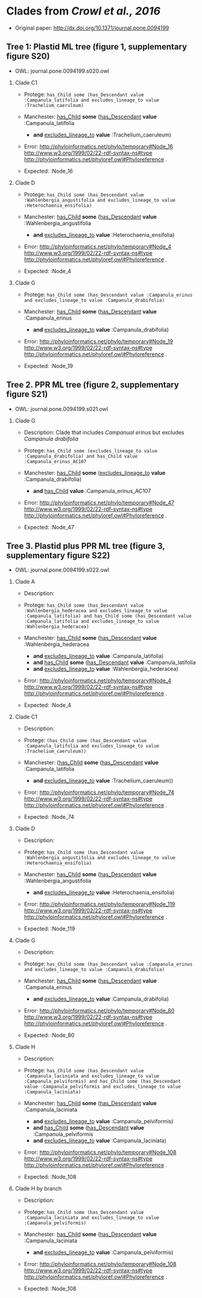 Clades from *Crowl et al., 2016*
================================

 - Original paper: http://dx.doi.org/10.1371/journal.pone.0094199

## Tree 1: Plastid ML tree (figure 1, supplementary figure S20)

 - OWL: journal.pone.0094199.s020.owl

 1. Clade C1
    - Protege: `has_Child some (has_Descendant value :Campanula_latifolia and excludes_lineage_to value :Trachelium_caeruleum)`
    - Manchester: [has_Child](http://purl.obolibrary.org/obo/CDAO_0000149) **some** ([has_Descendant](http://purl.obolibrary.org/obo/CDAO_0000174) **value** :Campanula_latifolia 
      - **and** [excludes_lineage_to](https://github.com/hlapp/phyloref/blob/c2a1b813690e3afc78c2abdacab216e368b5c83e/phyloref.owl#L61) **value** :Trachelium_caeruleum)
    - Error: <http://phyloinformatics.net/phylo/temporary#Node_16> <http://www.w3.org/1999/02/22-rdf-syntax-ns#type> <http://phyloinformatics.net/phyloref.owl#Phyloreference> .

    - Expected: :Node_16

 2. Clade D
    - Protege: `has_Child some (has_Descendant value :Wahlenbergia_angustifolia and excludes_lineage_to value :Heterochaenia_ensifolia)`
    - Manchester: [has_Child](http://purl.obolibrary.org/obo/CDAO_0000149) **some** ([has_Descendant](http://purl.obolibrary.org/obo/CDAO_0000174) **value** :Wahlenbergia_angustifolia 
      - **and** [excludes_lineage_to](https://github.com/hlapp/phyloref/blob/c2a1b813690e3afc78c2abdacab216e368b5c83e/phyloref.owl#L61) **value** :Heterochaenia_ensifolia)
    - Error: <http://phyloinformatics.net/phylo/temporary#Node_4> <http://www.w3.org/1999/02/22-rdf-syntax-ns#type> <http://phyloinformatics.net/phyloref.owl#Phyloreference> .

    - Expected: :Node_4

 3. Clade G
    - Protege: `has_Child some (has_Descendant value :Campanula_erinus and excludes_lineage_to value :Campanula_drabifolia)`
    - Manchester: [has_Child](http://purl.obolibrary.org/obo/CDAO_0000149) **some** ([has_Descendant](http://purl.obolibrary.org/obo/CDAO_0000174) **value** :Campanula_erinus 
      - **and** [excludes_lineage_to](https://github.com/hlapp/phyloref/blob/c2a1b813690e3afc78c2abdacab216e368b5c83e/phyloref.owl#L61) **value** :Campanula_drabifolia)
    - Error: <http://phyloinformatics.net/phylo/temporary#Node_19> <http://www.w3.org/1999/02/22-rdf-syntax-ns#type> <http://phyloinformatics.net/phyloref.owl#Phyloreference> .

    - Expected: :Node_19
     
## Tree 2. PPR ML tree (figure 2, supplementary figure S21)

 - OWL: journal.pone.0094199.s021.owl

 1. Clade G
    - Description: Clade that includes *Campanual erinus* but excludes *Campanula drabifolia*
    - Protege: `has_Child some (excludes_lineage_to value :Campanula_drabifolia) and has_Child value :Campanula_erinus_AC107`
    - Manchester: [has_Child](http://purl.obolibrary.org/obo/CDAO_0000149) **some** ([excludes_lineage_to](https://github.com/hlapp/phyloref/blob/c2a1b813690e3afc78c2abdacab216e368b5c83e/phyloref.owl#L61) **value** :Campanula_drabifolia) 
      - **and** [has_Child](http://purl.obolibrary.org/obo/CDAO_0000149) **value** :Campanula_erinus_AC107
    - Error: <http://phyloinformatics.net/phylo/temporary#Node_47> <http://www.w3.org/1999/02/22-rdf-syntax-ns#type> <http://phyloinformatics.net/phyloref.owl#Phyloreference> .

    - Expected: :Node_47

## Tree 3. Plastid plus PPR ML tree (figure 3, supplementary figure S22)

 - OWL: journal.pone.0094199.s022.owl
    
 1. Clade A
    - Description: 
    - Protege: `has_Child some (has_Descendant value :Wahlenbergia_hederacea and excludes_lineage_to value :Campanula_latifolia) and has_Child some (has_Descendant value :Campanula_latifolia and excludes_lineage_to value :Wahlenbergia_hederacea)`
    - Manchester: [has_Child](http://purl.obolibrary.org/obo/CDAO_0000149) **some** ([has_Descendant](http://purl.obolibrary.org/obo/CDAO_0000174) **value** :Wahlenbergia_hederacea 
      - **and** [excludes_lineage_to](https://github.com/hlapp/phyloref/blob/c2a1b813690e3afc78c2abdacab216e368b5c83e/phyloref.owl#L61) **value** :Campanula_latifolia) 
      - **and** [has_Child](http://purl.obolibrary.org/obo/CDAO_0000149) **some** ([has_Descendant](http://purl.obolibrary.org/obo/CDAO_0000174) **value** :Campanula_latifolia 
      - **and** [excludes_lineage_to](https://github.com/hlapp/phyloref/blob/c2a1b813690e3afc78c2abdacab216e368b5c83e/phyloref.owl#L61) **value** :Wahlenbergia_hederacea)
    - Error: <http://phyloinformatics.net/phylo/temporary#Node_4> <http://www.w3.org/1999/02/22-rdf-syntax-ns#type> <http://phyloinformatics.net/phyloref.owl#Phyloreference> .

    - Expected: :Node_4

 2. Clade C1
    - Description:
    - Protege: `(has_Child some (has_Descendant value :Campanula_latifolia and excludes_lineage_to value :Trachelium_caeruleum))`
    - Manchester: ([has_Child](http://purl.obolibrary.org/obo/CDAO_0000149) **some** ([has_Descendant](http://purl.obolibrary.org/obo/CDAO_0000174) **value** :Campanula_latifolia 
      - **and** [excludes_lineage_to](https://github.com/hlapp/phyloref/blob/c2a1b813690e3afc78c2abdacab216e368b5c83e/phyloref.owl#L61) **value** :Trachelium_caeruleum))
    - Error: <http://phyloinformatics.net/phylo/temporary#Node_74> <http://www.w3.org/1999/02/22-rdf-syntax-ns#type> <http://phyloinformatics.net/phyloref.owl#Phyloreference> .

    - Expected: :Node_74

 3. Clade D
    - Description: 
    - Protege: `has_Child some (has_Descendant value :Wahlenbergia_angustifolia and excludes_lineage_to value :Heterochaenia_ensifolia)`
    - Manchester: [has_Child](http://purl.obolibrary.org/obo/CDAO_0000149) **some** ([has_Descendant](http://purl.obolibrary.org/obo/CDAO_0000174) **value** :Wahlenbergia_angustifolia 
      - **and** [excludes_lineage_to](https://github.com/hlapp/phyloref/blob/c2a1b813690e3afc78c2abdacab216e368b5c83e/phyloref.owl#L61) **value** :Heterochaenia_ensifolia)
    - Error: <http://phyloinformatics.net/phylo/temporary#Node_119> <http://www.w3.org/1999/02/22-rdf-syntax-ns#type> <http://phyloinformatics.net/phyloref.owl#Phyloreference> .

    - Expected: :Node_119

 4. Clade G
    - Description: 
    - Protege: `has_Child some (has_Descendant value :Campanula_erinus and excludes_lineage_to value :Campanula_drabifolia)`
    - Manchester: [has_Child](http://purl.obolibrary.org/obo/CDAO_0000149) **some** ([has_Descendant](http://purl.obolibrary.org/obo/CDAO_0000174) **value** :Campanula_erinus 
      - **and** [excludes_lineage_to](https://github.com/hlapp/phyloref/blob/c2a1b813690e3afc78c2abdacab216e368b5c83e/phyloref.owl#L61) **value** :Campanula_drabifolia)
    - Error: <http://phyloinformatics.net/phylo/temporary#Node_80> <http://www.w3.org/1999/02/22-rdf-syntax-ns#type> <http://phyloinformatics.net/phyloref.owl#Phyloreference> .

    - Expected: :Node_80

 5. Clade H
    - Description:
    - Protege: `has_Child some (has_Descendant value :Campanula_laciniata and excludes_lineage_to value :Campanula_pelviformis) and has_Child some (has_Descendant value :Campanula_pelviformis and excludes_lineage_to value :Campanula_laciniata)`
    - Manchester: [has_Child](http://purl.obolibrary.org/obo/CDAO_0000149) **some** ([has_Descendant](http://purl.obolibrary.org/obo/CDAO_0000174) **value** :Campanula_laciniata 
      - **and** [excludes_lineage_to](https://github.com/hlapp/phyloref/blob/c2a1b813690e3afc78c2abdacab216e368b5c83e/phyloref.owl#L61) **value** :Campanula_pelviformis) 
      - **and** [has_Child](http://purl.obolibrary.org/obo/CDAO_0000149) **some** ([has_Descendant](http://purl.obolibrary.org/obo/CDAO_0000174) **value** :Campanula_pelviformis 
      - **and** [excludes_lineage_to](https://github.com/hlapp/phyloref/blob/c2a1b813690e3afc78c2abdacab216e368b5c83e/phyloref.owl#L61) **value** :Campanula_laciniata)
    - Error: <http://phyloinformatics.net/phylo/temporary#Node_108> <http://www.w3.org/1999/02/22-rdf-syntax-ns#type> <http://phyloinformatics.net/phyloref.owl#Phyloreference> .

    - Expected: :Node_108

 6. Clade H by branch
    - Description: 
    - Protege: `has_Child some (has_Descendant value :Campanula_laciniata and excludes_lineage_to value :Campanula_pelviformis)`
    - Manchester: [has_Child](http://purl.obolibrary.org/obo/CDAO_0000149) **some** ([has_Descendant](http://purl.obolibrary.org/obo/CDAO_0000174) **value** :Campanula_laciniata 
      - **and** [excludes_lineage_to](https://github.com/hlapp/phyloref/blob/c2a1b813690e3afc78c2abdacab216e368b5c83e/phyloref.owl#L61) **value** :Campanula_pelviformis)
    - Error: <http://phyloinformatics.net/phylo/temporary#Node_108> <http://www.w3.org/1999/02/22-rdf-syntax-ns#type> <http://phyloinformatics.net/phyloref.owl#Phyloreference> .

    - Expected: :Node_108
